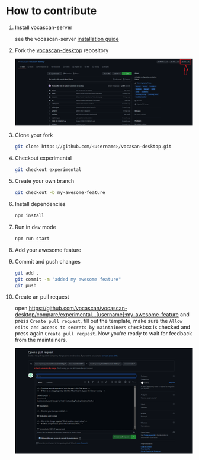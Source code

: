 # How to contribute

1. Install vocascan-server

   see the vocascan-server [installation guide](vocascan-server/installation)

2. Fork the [vocascan-desktop](https://github.com/vocascan/vocascan-desktop) repository

   ![how to fork](../_media/images/vocascan-desktop-fork.png)

3. Clone your fork

   ```bash
   git clone https://github.com/<username>/vocasan-desktop.git
   ```

4. Checkout experimental

   ```bash
   git checkout experimental
   ```

5. Create your own branch

   ```bash
   git checkout -b my-awesome-feature
   ```

6. Install dependencies

   ```bash
   npm install
   ```

7. Run in dev mode

   ```bash
   npm run start
   ```

8. Add your awesome feature

9. Commit and push changes

   ```bash
   git add .
   git commit -m "added my awesome feature"
   git push
   ```

10. Create an pull request

    open https://github.com/vocascan/vocascan-desktop/compare/experimental...[username]:my-awesome-feature and press
    `Create pull request`, fill out the template, make sure the `Allow edits and access to secrets by maintainers`
    checkbox is checked and press again `Create pull request`. Now you're ready to wait for feedback from the
    maintainers.

    ![how to open a pull request](../_media/images/vocascan-desktop-pull-request.png)
